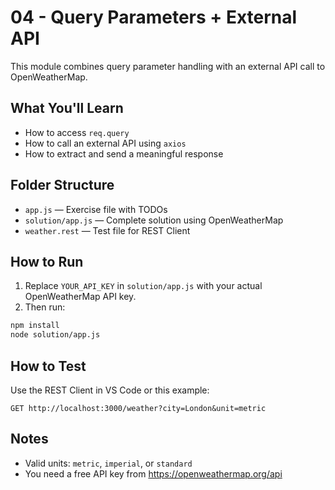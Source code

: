 # 04 - Query Parameters + External API

This module combines query parameter handling with an external API call to OpenWeatherMap.

## What You'll Learn

- How to access `req.query`
- How to call an external API using `axios`
- How to extract and send a meaningful response

## Folder Structure

- `app.js` — Exercise file with TODOs
- `solution/app.js` — Complete solution using OpenWeatherMap
- `weather.rest` — Test file for REST Client

## How to Run

1. Replace `YOUR_API_KEY` in `solution/app.js` with your actual OpenWeatherMap API key.
2. Then run:

```bash
npm install
node solution/app.js
```

## How to Test

Use the REST Client in VS Code or this example:

```
GET http://localhost:3000/weather?city=London&unit=metric
```

## Notes

- Valid units: `metric`, `imperial`, or `standard`
- You need a free API key from https://openweathermap.org/api
